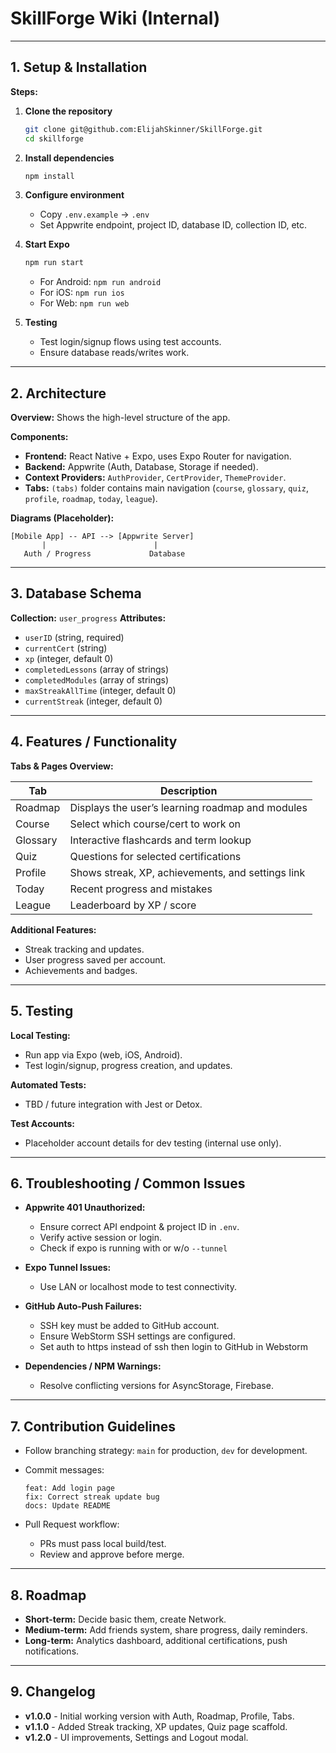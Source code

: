 
# **SkillForge Wiki (Internal)**

---

## **1. Setup & Installation**

**Steps:**

1. **Clone the repository**

   ```bash
   git clone git@github.com:ElijahSkinner/SkillForge.git
   cd skillforge
   ```
2. **Install dependencies**

   ```bash
   npm install
   ```
3. **Configure environment**

    * Copy `.env.example` → `.env`
    * Set Appwrite endpoint, project ID, database ID, collection ID, etc.
4. **Start Expo**

   ```bash
   npm run start
   ```

    * For Android: `npm run android`
    * For iOS: `npm run ios`
    * For Web: `npm run web`
5. **Testing**

    * Test login/signup flows using test accounts.
    * Ensure database reads/writes work.

---

## **2. Architecture**

**Overview:** Shows the high-level structure of the app.

**Components:**

* **Frontend:** React Native + Expo, uses Expo Router for navigation.
* **Backend:** Appwrite (Auth, Database, Storage if needed).
* **Context Providers:** `AuthProvider`, `CertProvider`, `ThemeProvider`.
* **Tabs:** `(tabs)` folder contains main navigation (`course`, `glossary`, `quiz`, `profile`, `roadmap`, `today`, `league`).

**Diagrams (Placeholder):**

```
[Mobile App] -- API --> [Appwrite Server]
       |                        |
   Auth / Progress             Database
```

---

## **3. Database Schema**

**Collection:** `user_progress`
**Attributes:**

* `userID` (string, required)
* `currentCert` (string)
* `xp` (integer, default 0)
* `completedLessons` (array of strings)
* `completedModules` (array of strings)
* `maxStreakAllTime` (integer, default 0)
* `currentStreak` (integer, default 0)

---

## **4. Features / Functionality**

**Tabs & Pages Overview:**

| Tab      | Description                                       |
| -------- | ------------------------------------------------- |
| Roadmap  | Displays the user’s learning roadmap and modules  |
| Course   | Select which course/cert to work on               |
| Glossary | Interactive flashcards and term lookup            |
| Quiz     | Questions for selected certifications             |
| Profile  | Shows streak, XP, achievements, and settings link |
| Today    | Recent progress and mistakes                      |
| League   | Leaderboard by XP / score                         |

**Additional Features:**

* Streak tracking and updates.
* User progress saved per account.
* Achievements and badges.

---

## **5. Testing**

**Local Testing:**

* Run app via Expo (web, iOS, Android).
* Test login/signup, progress creation, and updates.

**Automated Tests:**

* TBD / future integration with Jest or Detox.

**Test Accounts:**

* Placeholder account details for dev testing (internal use only).

---

## **6. Troubleshooting / Common Issues**

* **Appwrite 401 Unauthorized:**

    * Ensure correct API endpoint & project ID in `.env`.
    * Verify active session or login.
    * Check if expo is running with or w/o `--tunnel`
* **Expo Tunnel Issues:**

    * Use LAN or localhost mode to test connectivity.
* **GitHub Auto-Push Failures:**

    * SSH key must be added to GitHub account.
    * Ensure WebStorm SSH settings are configured.
    * Set auth to https instead of ssh then login to GitHub in Webstorm
* **Dependencies / NPM Warnings:**

    * Resolve conflicting versions for AsyncStorage, Firebase.

---

## **7. Contribution Guidelines**

* Follow branching strategy: `main` for production, `dev` for development.
* Commit messages:

  ```
  feat: Add login page
  fix: Correct streak update bug
  docs: Update README
  ```
* Pull Request workflow:

    * PRs must pass local build/test.
    * Review and approve before merge.

---

## **8. Roadmap**

* **Short-term:** Decide basic them, create Network.
* **Medium-term:** Add friends system, share progress, daily reminders.
* **Long-term:** Analytics dashboard, additional certifications, push notifications.

---

## **9. Changelog**

* **v1.0.0** - Initial working version with Auth, Roadmap, Profile, Tabs.
* **v1.1.0** - Added Streak tracking, XP updates, Quiz page scaffold.
* **v1.2.0** - UI improvements, Settings and Logout modal.

